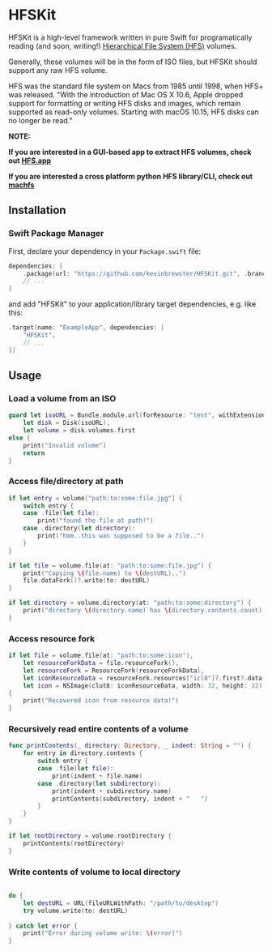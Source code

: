 # HFSKit

HFSKit is a high-level framework written in pure Swift for programatically reading (and soon, writing!) [Hierarchical File System (HFS)](https://en.wikipedia.org/wiki/Hierarchical_File_System) volumes.

Generally, these volumes will be in the form of ISO files, but HFSKit should support any raw HFS volume.

HFS was the standard file system on Macs from 1985 until 1998, when HFS+ was released. "With the introduction of Mac OS X 10.6, Apple dropped support for formatting or writing HFS disks and images, which remain supported as read-only volumes. Starting with macOS 10.15, HFS disks can no longer be read."

__NOTE:__

__If you are interested in a GUI-based app to extract HFS volumes, check out [HFS.app](https://github.com/kevinbrewster/HFS)__

__If you are interested a cross platform python HFS library/CLI, check out [machfs](https://github.com/elliotnunn/machfs)__



## Installation

### Swift Package Manager

First, declare your dependency in your `Package.swift` file:

```swift
dependencies: [
    .package(url: "https://github.com/kevinbrewster/HFSKit.git", .branch("master")),
    // ...
]
```

and add "HFSKit" to your application/library target dependencies, e.g. like this:

```swift
.target(name: "ExampleApp", dependencies: [
    "HFSKit",
    // ...
])
```

## Usage

### Load a volume from an ISO

```swift
guard let isoURL = Bundle.module.url(forResource: "test", withExtension: "iso"),
    let disk = Disk(isoURL), 
    let volume = disk.volumes.first 
else {
    print("Invalid volume")
    return
}
```

### Access file/directory at path

```swift
if let entry = volume["path:to:some:file.jpg"] {
    switch entry {
    case .file(let file):
        print("found the file at path!")
    case .directory(let directory):
        print("hmm..this was supposed to be a file..")
    }
}

if let file = volume.file(at: "path:to:some:file.jpg") {
    print("Copying \(file.name) to \(destURL)..")
    file.dataFork()?.write(to: destURL)
}

if let directory = volume.directory(at: "path:to:some:directory") {
    print("directory \(directory.name) has \(directory.contents.count) entries")
}
```

### Access resource fork

```swift
if let file = volume.file(at: "path:to:some:icon"),
    let resourceForkData = file.resourceFork(),
    let resourceFork = ResourceFork(resourceForkData),
    let iconResourceData = resourceFork.resources["icl8"]?.first?.data,
    let icon = NSImage(clut8: iconResourceData, width: 32, height: 32) 
{    
    print("Recovered icon from resource data!")
}
```


### Recursively read entire contents of a volume

```swift
func printContents(_ directory: Directory, _ indent: String = "") {
    for entry in directory.contents {
        switch entry {
        case .file(let file):
            print(indent + file.name)
        case .directory(let subdirectory):
            print(indent + subdirectory.name)
            printContents(subdirectory, indent + "   ")
        }
    }
}

if let rootDirectory = volume.rootDirectory {
    printContents(rootDirectory)
}
```
### Write contents of volume to local directory


```swift

do {
    let destURL = URL(fileURLWithPath: "/path/to/desktop")
    try volume.write(to: destURL)
    
} catch let error {
    print("Error during volume write: \(error)")
}
    
```
